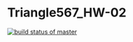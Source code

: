 # Triangle567_HW-02
[![build status of master](https://travis-ci.org/kunalsatija0009/Triangle567_HW-02.svg?branch=master)](https://travis-ci.org/kunalsatija009/Triangle567_HW-02)
